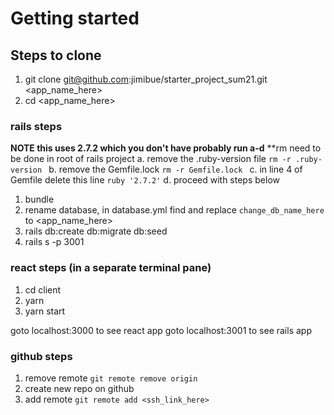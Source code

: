 # Getting started

## Steps to clone

1. git clone git@github.com:jimibue/starter_project_sum21.git <app_name_here>
2. cd <app_name_here>

### rails steps
**NOTE this uses 2.7.2 which you don't have probably run a-d**
**rm need to be done in root of rails project
a. remove the  .ruby-version file `rm -r .ruby-version `
b. remove the  Gemfile.lock `rm -r Gemfile.lock `
c. in line 4 of Gemfile delete this line `ruby '2.7.2'`
d. proceed with steps below

1. bundle
2. rename database, in database.yml find and replace `change_db_name_here` to <app_name_here>
3. rails db:create db:migrate db:seed
4. rails s -p 3001

### react steps (in a separate terminal pane)
1. cd client  
2. yarn
3. yarn start

goto localhost:3000 to see react app
goto localhost:3001 to see rails app

### github steps
1. remove remote `git remote remove origin`
2. create new repo on github
3. add remote `git remote add <ssh_link_here>`

